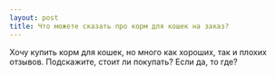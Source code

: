 ```yaml
---
layout: post 
title: Что можете сказать про корм для кошек на заказ? 
--- 
```

Хочу купить корм для кошек, но много как хороших, так и плохих отзывов. Подскажите, стоит ли покупать? Если да, то где?
